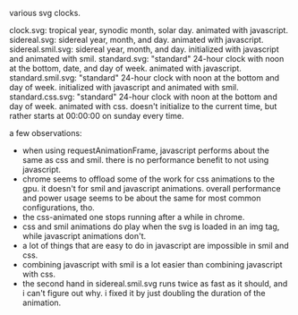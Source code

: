 various svg clocks.

clock.svg: tropical year, synodic month, solar day. animated with javascript.
sidereal.svg: sidereal year, month, and day. animated with javascript.
sidereal.smil.svg: sidereal year, month, and day. initialized with javascript and animated with smil.
standard.svg: "standard" 24-hour clock with noon at the bottom, date, and day of week. animated with javascript.
standard.smil.svg: "standard" 24-hour clock with noon at the bottom and day of week. initialized with javascript and animated with smil.
standard.css.svg: "standard" 24-hour clock with noon at the bottom and day of week. animated with css. doesn't initialize to the current time, but rather starts at 00:00:00 on sunday every time.

a few observations:
* when using requestAnimationFrame, javascript performs about the same as css and smil. there is no performance benefit to not using javascript.
* chrome seems to offload some of the work for css animations to the gpu. it doesn't for smil and javascript animations. overall performance and power usage seems to be about the same for most common configurations, tho.
* the css-animated one stops running after a while in chrome.
* css and smil animations do play when the svg is loaded in an img tag, while javascript animations don't.
* a lot of things that are easy to do in javascript are impossible in smil and css.
* combining javascript with smil is a lot easier than combining javascript with css.
* the second hand in sidereal.smil.svg runs twice as fast as it should, and i can't figure out why. i fixed it by just doubling the duration of the animation.
